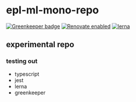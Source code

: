 # epl-ml-mono-repo

[![Greenkeeper badge](https://badges.greenkeeper.io/ghinks/epl-ml-mono-repo.svg)](https://greenkeeper.io/)
[![Renovate enabled](https://img.shields.io/badge/renovate-enabled-brightgreen.svg)](https://renovatebot.com/)
[![lerna](https://img.shields.io/badge/maintained%20with-lerna-cc00ff.svg)](https://lernajs.io/)

## experimental repo

### testing out
- typescript
- jest
- lerna
- greenkeeper
